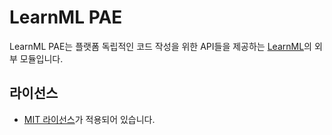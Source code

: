 # LearnML PAE
LearnML PAE는 플랫폼 독립적인 코드 작성을 위한 API들을 제공하는 [LearnML](https://github.com/learnml-org/LearnML)의 외부 모듈입니다.

## 라이선스
- [MIT 라이선스](https://github.com/learnml-org/LearnML_PAE/blob/master/LICENSE)가 적용되어 있습니다.